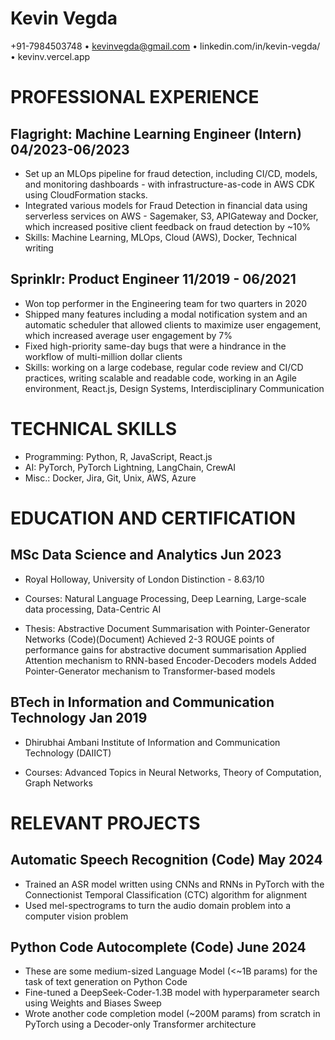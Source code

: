 # Kevin Vegda
+91-7984503748 • kevinvegda@gmail.com • linkedin.com/in/kevin-vegda/ • kevinv.vercel.app

# PROFESSIONAL EXPERIENCE
## Flagright:  Machine Learning Engineer (Intern)	  04/2023-06/2023
- Set up an MLOps pipeline for fraud detection, including CI/CD, models, and monitoring dashboards - with infrastructure-as-code in AWS CDK using CloudFormation stacks.
- Integrated various models for Fraud Detection in financial data using serverless services on AWS - Sagemaker, S3, APIGateway and Docker, which increased positive client feedback on fraud detection by ~10%
- Skills: Machine Learning, MLOps, Cloud (AWS), Docker, Technical writing
## Sprinklr:  Product Engineer	  11/2019 - 06/2021
- Won top performer in the Engineering team for two quarters in 2020
- Shipped many features including a modal notification system and an automatic scheduler that allowed clients to maximize user engagement, which increased average user engagement by 7%
- Fixed high-priority same-day bugs that were a hindrance in the workflow of multi-million dollar clients
- Skills: working on a large codebase, regular code review and CI/CD practices, writing scalable and readable code, working in an Agile environment, React.js, Design Systems, Interdisciplinary Communication

# TECHNICAL SKILLS
- Programming: Python, R, JavaScript, React.js
- AI: PyTorch, PyTorch Lightning, LangChain, CrewAI
- Misc.: Docker, Jira, Git, Unix, AWS, Azure

# EDUCATION AND CERTIFICATION
## MSc Data Science and Analytics	            Jun 2023
  - Royal Holloway, University of London	        Distinction - 8.63/10

  - Courses: Natural Language Processing, Deep Learning, Large-scale data processing, Data-Centric AI

  - Thesis: Abstractive Document Summarisation with Pointer-Generator Networks (Code)(Document)
    Achieved 2-3 ROUGE points of performance gains for abstractive document summarisation
    Applied Attention mechanism to RNN-based Encoder-Decoders models
    Added Pointer-Generator mechanism to Transformer-based models
## BTech in Information and Communication Technology	         Jan 2019
  - Dhirubhai Ambani Institute of Information and Communication Technology (DAIICT)

  - Courses: Advanced Topics in Neural Networks, Theory of Computation, Graph Networks


# RELEVANT PROJECTS
## Automatic Speech Recognition (Code)	     May 2024
- Trained an ASR model written using CNNs and RNNs in PyTorch with the Connectionist Temporal Classification (CTC) algorithm for alignment
- Used mel-spectrograms to turn the audio domain problem into a computer vision problem

## Python Code Autocomplete (Code)	      June 2024
- These are some medium-sized Language Model (<~1B params) for the task of text generation on Python Code
- Fine-tuned a DeepSeek-Coder-1.3B model with hyperparameter search using Weights and Biases Sweep
- Wrote another code completion model (~200M params) from scratch in PyTorch using a Decoder-only Transformer architecture

